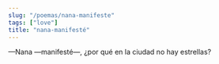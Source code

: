 ```yaml
---
slug: "/poemas/nana-manifeste"
tags: ["love"]
title: "nana-manifesté"
---
```

—Nana —manifesté—, ¿por qué en la ciudad no hay estrellas?